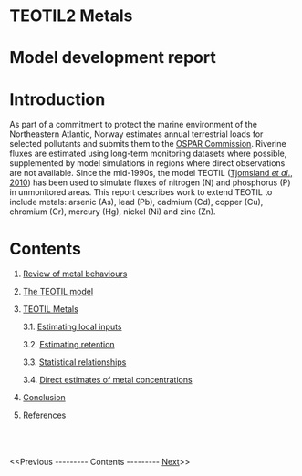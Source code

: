 # TEOTIL2 Metals
# Model development report

# Introduction

As part of a commitment to protect the marine environment of the Northeastern Atlantic, Norway estimates annual terrestrial loads for selected pollutants and submits them to the [OSPAR Commission](https://www.ospar.org/). Riverine fluxes are estimated using long-term monitoring datasets where possible, supplemented by model simulations in regions where direct observations are not available. Since the mid-1990s, the model TEOTIL ([Tjomsland *et al*., 2010](https://niva.brage.unit.no/niva-xmlui/handle/11250/214825)) has been used to simulate fluxes of nitrogen (N) and phosphorus (P) in unmonitored areas. This report describes work to extend TEOTIL to include metals: arsenic (As), lead (Pb), cadmium (Cd), copper (Cu), chromium (Cr), mercury (Hg), nickel (Ni) and zinc (Zn).

# Contents

 1. [Review of metal behaviours](01_metal_behaviour.html)
 
 2. [The TEOTIL model](02_teotil_model.html)
 
 3. [TEOTIL Metals](03_teotil_metals.html)
 
    3.1. [Estimating local inputs](04_local_inputs.html)
    
    3.2. [Estimating retention](05_retention.html)
    
    3.3. [Statistical relationships](06_statistical_relationships.html)
    
    3.4. [Direct estimates of metal concentrations](07_1000_lakes.html)
    
 4. [Conclusion](08_conclusion.html)
 
 5. [References](09_references.html)

\
\
\
<<Previous --------- Contents --------- [Next](01_metal_behaviour.html)>>